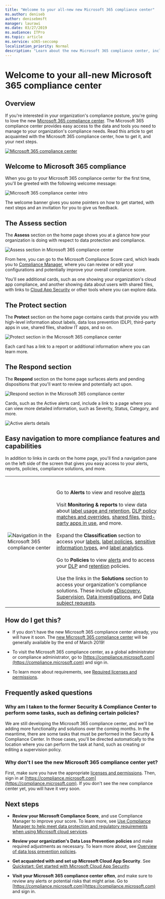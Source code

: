 ```yaml
---
title: "Welcome to your all-new new Microsoft 365 compliance center"
ms.author: deniseb
author: denisebmsft
manager: laurawi
ms.date: 03/27/2019
ms.audience: ITPro
ms.topic: article
ms.service: o365-seccomp
localization_priority: Normal
description: "Learn about the new Microsoft 365 compliance center, including what it contains, how to get it, and your next steps."
---
```


# Welcome to your all-new Microsoft 365 compliance center

## Overview

If you're interested in your organization's compliance posture, you're going to love the new [Microsoft 365 compliance center](https://compliance.microsoft.com). The Microsoft 365 compliance center provides easy access to the data and tools you need to manage to your organization's compliance needs. Read this article to get acquainted with the Microsoft 365 compliance center, how to get it, and your next steps.

[![Microsoft 365 compliance center](media/m365-compliance-center.png)](https://compliance.microsoft.com)

## Welcome to Microsoft 365 compliance

When you go to your Microsoft 365 compliance center for the first time, you'll be greeted with the following welcome message:

![Microsoft 365 compliance center intro](media/m365-compliancecenter-welcomesteps.png)

The welcome banner gives you some pointers on how to get started, with next steps and an invitation for you to give us feedback.

## The Assess section

The **Assess** section on the home page shows you at a glance how your organization is doing with respect to data protection and compliance.

![Assess section in Microsoft 365 compliance center](media/m365-compliance-center-assess.png)

From here, you can go to the Microsoft Compliance Score card, which leads you to [Compliance Manager](meet-data-protection-and-regulatory-reqs-using-microsoft-cloud.md), where you can review or edit your configurations and potentially improve your overall compliance score.

You'll see additional cards, such as one showing your organization's cloud app compliance, and another showing data about users with shared files, with links to [Cloud App Security](https://docs.microsoft.com/cloud-app-security/) or other tools where you can explore data.

## The Protect section

The **Protect** section on the home page contains cards that provide you with high-level information about labels, data loss prevention (DLP), third-party apps in use, shared files, shadow IT apps, and so on. 

![Protect section in the Microsoft 365 compliance center](media/m365-compliance-center-protect.png)

Each card has a link to a report or additional information where you can learn more.

## The Respond section

The **Respond** section on the home page surfaces alerts and pending dispositions that you'll want to review and potentially act upon.

![Respond section in the Microsoft 365 compliance center](media/m365-compliance-center-respond.png)

Cards, such as the Active alerts card, include a link to a page where you can view more detailed information, such as Severity, Status, Category, and more.

![Active alerts details](media/m365-compliance-center-alerts-details.png) 

## Easy navigation to more compliance features and capabilities

In addition to links in cards on the home page, you'll find a navigation pane on the left side of the screen that gives you easy access to your alerts, reports, policies, compliance solutions, and more. 


|  |  |
|---------|---------|
|![Navigation in the Microsoft 365 compliance center](media/m365-compliance-center-leftnav.png)  |<br/><br/> Go to **Alerts** to view and resolve [alerts](alerts.md)<br/><br/>Visit **Monitoring & reports** to view data about [label usage and retention](sensitivity-labels.md), [DLP policy matches and overrides](view-the-dlp-reports.md), [shared files](https://docs.microsoft.com/cloud-app-security/file-filters), [third-party apps in use](https://docs.microsoft.com/cloud-app-security/discovered-apps), and more.<br/><br/>Expand the **Classification** section to access your [labels](labels.md), [label policies](sensitivity-labels.md#what-label-policies-can-do), [sensitive information types](what-the-sensitive-information-types-look-for.md), and [label analytics](view-label-activity-for-documents.md).<br/><br/>Go to **Policies** to view [alerts](alerts.md) and to access your [DLP](data-loss-prevention-policies.md) and [retention](retention-policies.md) policies.<br/><br/> Use the links in the **Solutions** section to access your organization's compliance solutions. These include [eDiscovery](ediscovery.md), [Supervision](supervision-policies.md), [Data investigations](compliance20/data-investigations-release-notes.md), and [Data subject requests](manage-gdpr-data-subject-requests-with-the-dsr-case-tool.md).        |


## How do I get this?

- If you don't have the new Microsoft 365 compliance center already, you will have it soon. The [new Microsoft 365 compliance center](microsoft-security-and-compliance.md#microsoft-365-compliance-center) will be generally available by the end of March 2019!

- To visit the Microsoft 365 compliance center, as a global administrator or compliance administrator, go to [https://compliance.microsoft.com](https://compliance.microsoft.com) and sign in. 

- To learn more about requirements, see [Required licenses and permissions](microsoft-security-and-compliance.md#required-licenses-and-permissions).

## Frequently asked questions

### Why am I taken to the former Security & Compliance Center to perform some tasks, such as defining certain policies?

We are still developing the Microsoft 365 compliance center, and we'll be adding more functionality and solutions over the coming months. In the meantime, there are some tasks that must be performed in the Security & Compliance Center. In those cases, you'll be directed automatically to the location where you can perform the task at hand, such as creating or editing a supervision policy.

### Why don't I see the new Microsoft 365 compliance center yet?

First, make sure you have the appropriate [licenses and permissions](microsoft-security-and-compliance.md#required-licenses-and-permissions). Then, sign in at [https://compliance.microsoft.com](https://compliance.microsoft.com). If you don't see the new compliance center yet, you will have it very soon.

## Next steps

- **Review your Microsoft Compliance Score**, and use Compliance Manager to improve your score. To learn more, see [Use Compliance Manager to help meet data protection and regulatory requirements when using Microsoft cloud services](meet-data-protection-and-regulatory-reqs-using-microsoft-cloud.md).

- **Review your organization's Data Loss Prevention policies** and make required adjustments as necessary. To learn more about, see [Overview of data loss prevention policies](data-loss-prevention-policies.md). 

- **Get acquainted with and set up Microsoft Cloud App Security**. See [Quickstart: Get started with Microsoft Cloud App Security](https://docs.microsoft.com/cloud-app-security/getting-started-with-cloud-app-security).  

- **Visit your Microsoft 365 compliance center often**, and make sure to review any alerts or potential risks that might arise. Go to [https://compliance.microsoft.com](https://compliance.microsoft.com) and sign in.